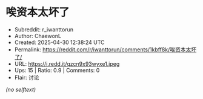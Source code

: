 # 唉资本太坏了

- Subreddit: r_iwanttorun
- Author: ChaewonL
- Created: 2025-04-30 12:38:24 UTC
- Permalink: https://reddit.com/r/iwanttorun/comments/1kbff8k/唉资本太坏了/
- URL: https://i.redd.it/qzcn9x93wyxe1.jpeg
- Ups: 15 | Ratio: 0.9 | Comments: 0
- Flair: 讨论

_(no selftext)_
